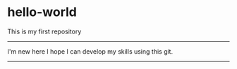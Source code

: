 # hello-world
This is my first repository

**************************************************************
I'm new here
I hope I can develop my skills using this git.

***************************************************************
